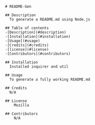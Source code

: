 
    # README-Gen

    ## Description
      To generate a README.md using Node.js

    ## Table of contents
    -[Description](#description)
    -[Installation](#installation)
    -[Usage](#usage)
    -[Credits](#credits)
    -[license](#license)
    -[Contributors](#contributors)

    ## Installation
      Installed inquirer and util

    ## Usage
      To generate a fully working README.md

    ## Credits
      N/A

    ## License
        Mozilla
        
    ## Contributors
        N/A
    
    